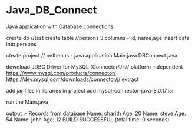 # Java_DB_Connect
Java application with Database connections

create db  //test
create table //persons   3 columns - id, name,age
insert data into persons

cteate project // netbeans - java application 
Main.java
DBConnect.java

download
JDBC Driver for MySQL (Connector/J)    // platform independent
https://www.mysql.com/products/connector/
https://dev.mysql.com/downloads/connector/j/
extract

add jar files in libraries in project
add mysql-connector-java-8.0.17.jar

run the Main.java

output :-
Records from database
Name: charith  Age: 20
Name: steve  Age: 54
Name: john  Age: 12
BUILD SUCCESSFUL (total time: 0 seconds)
